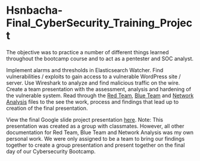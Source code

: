 # Hsnbacha-Final_CyberSecurity_Training_Project
The objective was to practice a number of different things learned throughout the bootcamp course and to act as a pentester and SOC analyst.

Implement alarms and thresholds in Elasticsearch Watcher.
Find vulnerabilities / exploits to gain access to a vulnerable WordPress site / server.
Use Wireshark to analyze and find malicious traffic on the wire.
Create a team presentation with the assessment, analysis and hardening of the vulnerable system.
Read through the [Red Team](https://github.com/Hsnbacha/Final_CyberSecurity_Training_Project/blob/main/RedTeam.md), [Blue Team](https://github.com/aprilemorales/FinalProject/blob/master/BlueTeam.md) and [Network Analysis]( https://github.com/Hsnbacha/Final_CyberSecurity_Training_Project/blob/main/NetworkAnalysis.md) files to the see the work, process and findings that lead up to creation of the final presentation.

View the final Google slide project presentation [here](https://docs.google.com/presentation/d/12qnSPX8con6ED8Fl44b2cDw7Hlax74oI/edit?usp=sharing&ouid=105766580308576111518&rtpof=true&sd=true). Note: This presentation was created as a group with classmates. However, all other documentation for Red Team, Blue Team and Network Analysis was my own personal work. We were only assigned to be a team to bring our findings together to create a group presentation and present together on the final day of our Cybersecurity Bootcamp.
